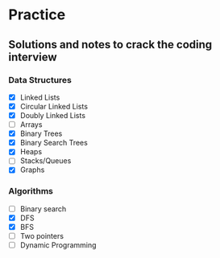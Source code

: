 # Practice
## Solutions and notes to crack the coding interview
### Data Structures

- [x] Linked Lists
- [x] Circular Linked Lists
- [x] Doubly Linked Lists
- [ ] Arrays
- [x] Binary Trees
- [x] Binary Search Trees
- [x] Heaps
- [ ] Stacks/Queues
- [x] Graphs
### Algorithms

- [ ] Binary search
- [x] DFS
- [x] BFS
- [ ] Two pointers
- [ ] Dynamic Programming
